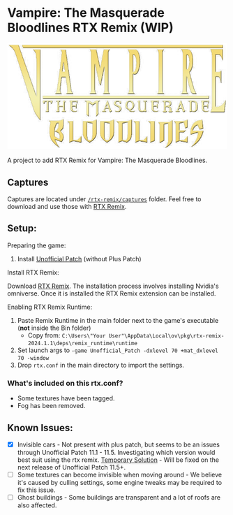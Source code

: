 # Vampire: The Masquerade Bloodlines RTX Remix (WIP)

![VTMB Logo](vtmb-logo.png "VTMB Logo")

A project to add RTX Remix for Vampire: The Masquerade Bloodlines.

## Captures

Captures are located under [`/rtx-remix/captures`](https://github.com/CattoSalad/VTMB-RTX-Remix/tree/main/rtx-remix/captures) folder. Feel free to download and use those with [RTX Remix](https://www.nvidia.com/en-gb/geforce/rtx-remix/https://www.nvidia.com/en-gb/geforce/rtx-remix/).

## Setup:

Preparing the game:

1. Install [Unofficial Patch](https://www.moddb.com/mods/vtmb-unofficial-patch/downloads) (without Plus Patch)

Install RTX Remix:

Download [RTX Remix](https://www.nvidia.com/en-gb/geforce/rtx-remix/).
The installation process involves installing Nvidia's omniverse. Once it is installed the RTX Remix extension can be installed.

Enabling RTX Remix Runtime:

1. Paste Remix Runtime in the main folder next to the game's executable (**not** inside the Bin folder)
   - Copy from: `C:\Users\"Your User"\AppData\Local\ov\pkg\rtx-remix-2024.1.1\deps\remix_runtime\runtime`
2. Set launch args to `-game Unofficial_Patch -dxlevel 70 +mat_dxlevel 70 -window`
3. Drop `rtx.conf` in the main directory to import the settings.

### What's included on this rtx.conf?

- Some textures have been tagged.
- Fog has been removed.

## Known Issues:

- [x] Invisible cars - Not present with plus patch, but seems to be an issues through Unofficial Patch 11.1 - 11.5. Investigating which version would best suit using the rtx remix. [Temporary Solution](https://github.com/CattoSalad/VTMB-RTX-Remix/issues/1) - Will be fixed on the next release of Unofficial Patch 11.5+.
- [ ] Some textures can become invisible when moving around - We believe it's caused by culling settings, some engine tweaks may be required to fix this issue.
- [ ] Ghost buildings - Some buildings are transparent and a lot of roofs are also affected.

